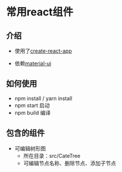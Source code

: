 # 常用react组件

## 介绍

* 使用了[create-react-app](https://github.com/facebook/create-react-app)

* 依赖[material-ui](https://material-ui.com/)

## 如何使用

* npm install / yarn install
* npm start 启动
* npm build 编译

## 包含的组件

* 可编辑树形图
    * 所在目录：src/CateTree
    * 可编辑节点名称、删除节点、添加子节点
